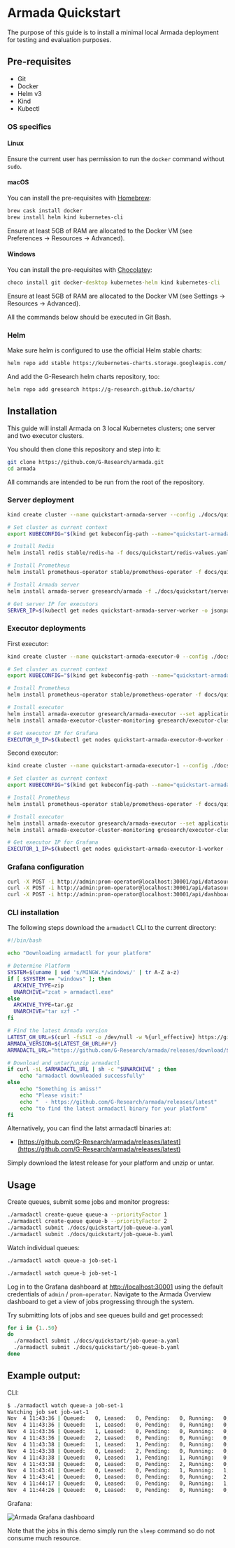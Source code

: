 # Armada Quickstart

The purpose of this guide is to install a minimal local Armada deployment for testing and evaluation purposes.

## Pre-requisites

- Git
- Docker
- Helm v3
- Kind
- Kubectl

### OS specifics

#### Linux

Ensure the current user has permission to run the `docker` command without `sudo`.

#### macOS

You can install the pre-requisites with [Homebrew](https://brew.sh):

```bash
brew cask install docker
brew install helm kind kubernetes-cli
```

Ensure at least 5GB of RAM are allocated to the Docker VM (see Preferences -> Resources -> Advanced).

#### Windows

You can install the pre-requisites with [Chocolatey](https://chocolatey.org):

```cmd
choco install git docker-desktop kubernetes-helm kind kubernetes-cli
```

Ensure at least 5GB of RAM are allocated to the Docker VM (see Settings -> Resources -> Advanced).

All the commands below should be executed in Git Bash.

### Helm

Make sure helm is configured to use the official Helm stable charts:

```bash
helm repo add stable https://kubernetes-charts.storage.googleapis.com/
```

And add the G-Research helm charts repository, too:

```bash
helm repo add gresearch https://g-research.github.io/charts/
```

## Installation
This guide will install Armada on 3 local Kubernetes clusters; one server and two executor clusters. 

You should then clone this repository and step into it:

```bash
git clone https://github.com/G-Research/armada.git
cd armada
```

All commands are intended to be run from the root of the repository.

### Server deployment

```bash
kind create cluster --name quickstart-armada-server --config ./docs/quickstart/kind-config-server.yaml

# Set cluster as current context
export KUBECONFIG="$(kind get kubeconfig-path --name="quickstart-armada-server")"

# Install Redis
helm install redis stable/redis-ha -f docs/quickstart/redis-values.yaml

# Install Prometheus
helm install prometheus-operator stable/prometheus-operator -f docs/quickstart/server-prometheus-values.yaml

# Install Armada server
helm install armada-server gresearch/armada -f ./docs/quickstart/server-values.yaml

# Get server IP for executors
SERVER_IP=$(kubectl get nodes quickstart-armada-server-worker -o jsonpath='{.status.addresses[?(@.type=="InternalIP")].address}')
```

### Executor deployments

First executor:

```bash
kind create cluster --name quickstart-armada-executor-0 --config ./docs/quickstart/kind-config-executor.yaml

# Set cluster as current context
export KUBECONFIG="$(kind get kubeconfig-path --name="quickstart-armada-executor-0")"

# Install Prometheus
helm install prometheus-operator stable/prometheus-operator -f docs/quickstart/executor-prometheus-values.yaml

# Install executor
helm install armada-executor gresearch/armada-executor --set applicationConfig.apiConnection.armadaUrl="$SERVER_IP:30000" -f docs/quickstart/executor-values.yaml
helm install armada-executor-cluster-monitoring gresearch/executor-cluster-monitoring -f docs/quickstart/executor-cluster-monitoring-values.yaml

# Get executor IP for Grafana
EXECUTOR_0_IP=$(kubectl get nodes quickstart-armada-executor-0-worker -o jsonpath='{.status.addresses[?(@.type=="InternalIP")].address}')
```

Second executor:

```bash
kind create cluster --name quickstart-armada-executor-1 --config ./docs/quickstart/kind-config-executor.yaml

# Set cluster as current context
export KUBECONFIG="$(kind get kubeconfig-path --name="quickstart-armada-executor-1")"

# Install Prometheus
helm install prometheus-operator stable/prometheus-operator -f docs/quickstart/executor-prometheus-values.yaml

# Install executor
helm install armada-executor gresearch/armada-executor --set applicationConfig.apiConnection.armadaUrl="$SERVER_IP:30000" -f docs/quickstart/executor-values.yaml
helm install armada-executor-cluster-monitoring gresearch/executor-cluster-monitoring -f docs/quickstart/executor-cluster-monitoring-values.yaml

# Get executor IP for Grafana
EXECUTOR_1_IP=$(kubectl get nodes quickstart-armada-executor-1-worker -o jsonpath='{.status.addresses[?(@.type=="InternalIP")].address}')
```
### Grafana configuration

```bash
curl -X POST -i http://admin:prom-operator@localhost:30001/api/datasources -H "Content-Type: application/json" -d '{"name":"cluster-0","type":"prometheus","url":"http://'$EXECUTOR_0_IP':30001","access":"proxy","basicAuth":false}'
curl -X POST -i http://admin:prom-operator@localhost:30001/api/datasources -H "Content-Type: application/json" -d '{"name":"cluster-1","type":"prometheus","url":"http://'$EXECUTOR_1_IP':30001","access":"proxy","basicAuth":false}'
curl -X POST -i http://admin:prom-operator@localhost:30001/api/dashboards/import --data-binary @./docs/quickstart/grafana-armada-dashboard.json -H "Content-Type: application/json"
```
### CLI installation

The following steps download the `armadactl` CLI to the current directory:

```bash
#!/bin/bash

echo "Downloading armadactl for your platform"

# Determine Platform
SYSTEM=$(uname | sed 's/MINGW.*/windows/' | tr A-Z a-z)
if [ $SYSTEM == "windows" ]; then
  ARCHIVE_TYPE=zip
  UNARCHIVE="zcat > armadactl.exe"
else
  ARCHIVE_TYPE=tar.gz
  UNARCHIVE="tar xzf -"
fi

# Find the latest Armada version
LATEST_GH_URL=$(curl -fsSLI -o /dev/null -w %{url_effective} https://github.com/G-Research/armada/releases/latest)
ARMADA_VERSION=${LATEST_GH_URL##*/}
ARMADACTL_URL="https://github.com/G-Research/armada/releases/download/$ARMADA_VERSION/armadactl-$ARMADA_VERSION-$SYSTEM-amd64.$ARCHIVE_TYPE"

# Download and untar/unzip armadactl
if curl -sL $ARMADACTL_URL | sh -c "$UNARCHIVE" ; then
	echo "armadactl downloaded successfully"
else
	echo "Something is amiss!"
	echo "Please visit:"
	echo "  - https://github.com/G-Research/armada/releases/latest"
	echo "to find the latest armadactl binary for your platform"
fi
```

Alternatively, you can find the latst armadactl binaries at:

  * [https://github.com/G-Research/armada/releases/latest](https://github.com/G-Research/armada/releases/latest)

Simply download the latest release for your platform and unzip or untar.


## Usage
Create queues, submit some jobs and monitor progress:

```bash
./armadactl create-queue queue-a --priorityFactor 1
./armadactl create-queue queue-b --priorityFactor 2
./armadactl submit ./docs/quickstart/job-queue-a.yaml
./armadactl submit ./docs/quickstart/job-queue-b.yaml
```

Watch individual queues:

```bash
./armadactl watch queue-a job-set-1
```
```bash
./armadactl watch queue-b job-set-1
```

Log in to the Grafana dashboard at [http://localhost:30001](http://localhost:30001) using the default credentials of `admin` / `prom-operator`.
Navigate to the Armada Overview dashboard to get a view of jobs progressing through the system.

Try submitting lots of jobs and see queues build and get processed:

```bash
for i in {1..50}
do
  ./armadactl submit ./docs/quickstart/job-queue-a.yaml
  ./armadactl submit ./docs/quickstart/job-queue-b.yaml
done
```

## Example output:

CLI:

```bash
$ ./armadactl watch queue-a job-set-1
Watching job set job-set-1
Nov  4 11:43:36 | Queued:   0, Leased:   0, Pending:   0, Running:   0, Succeeded:   0, Failed:   0, Cancelled:   0 | event: *api.JobSubmittedEvent, job id: 01drv3mey2mzmayf50631tzp9m
Nov  4 11:43:36 | Queued:   1, Leased:   0, Pending:   0, Running:   0, Succeeded:   0, Failed:   0, Cancelled:   0 | event: *api.JobQueuedEvent, job id: 01drv3mey2mzmayf50631tzp9m
Nov  4 11:43:36 | Queued:   1, Leased:   0, Pending:   0, Running:   0, Succeeded:   0, Failed:   0, Cancelled:   0 | event: *api.JobSubmittedEvent, job id: 01drv3mf7b6fd1rraeq1f554fn
Nov  4 11:43:36 | Queued:   2, Leased:   0, Pending:   0, Running:   0, Succeeded:   0, Failed:   0, Cancelled:   0 | event: *api.JobQueuedEvent, job id: 01drv3mf7b6fd1rraeq1f554fn
Nov  4 11:43:38 | Queued:   1, Leased:   1, Pending:   0, Running:   0, Succeeded:   0, Failed:   0, Cancelled:   0 | event: *api.JobLeasedEvent, job id: 01drv3mey2mzmayf50631tzp9m
Nov  4 11:43:38 | Queued:   0, Leased:   2, Pending:   0, Running:   0, Succeeded:   0, Failed:   0, Cancelled:   0 | event: *api.JobLeasedEvent, job id: 01drv3mf7b6fd1rraeq1f554fn
Nov  4 11:43:38 | Queued:   0, Leased:   1, Pending:   1, Running:   0, Succeeded:   0, Failed:   0, Cancelled:   0 | event: *api.JobPendingEvent, job id: 01drv3mey2mzmayf50631tzp9m
Nov  4 11:43:38 | Queued:   0, Leased:   0, Pending:   2, Running:   0, Succeeded:   0, Failed:   0, Cancelled:   0 | event: *api.JobPendingEvent, job id: 01drv3mf7b6fd1rraeq1f554fn
Nov  4 11:43:41 | Queued:   0, Leased:   0, Pending:   1, Running:   1, Succeeded:   0, Failed:   0, Cancelled:   0 | event: *api.JobRunningEvent, job id: 01drv3mf7b6fd1rraeq1f554fn
Nov  4 11:43:41 | Queued:   0, Leased:   0, Pending:   0, Running:   2, Succeeded:   0, Failed:   0, Cancelled:   0 | event: *api.JobRunningEvent, job id: 01drv3mey2mzmayf50631tzp9m
Nov  4 11:44:17 | Queued:   0, Leased:   0, Pending:   0, Running:   1, Succeeded:   1, Failed:   0, Cancelled:   0 | event: *api.JobSucceededEvent, job id: 01drv3mf7b6fd1rraeq1f554fn
Nov  4 11:44:26 | Queued:   0, Leased:   0, Pending:   0, Running:   0, Succeeded:   2, Failed:   0, Cancelled:   0 | event: *api.JobSucceededEvent, job id: 01drv3mey2mzmayf50631tzp9m
```

Grafana:

![Armada Grafana dashboard](./quickstart/grafana-screenshot.png "Armada Grafana dashboard")

Note that the jobs in this demo simply run the `sleep` command so do not consume much resource.
